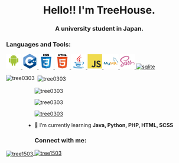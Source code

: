 <h1 align="center">Hello!!    I'm TreeHouse.</h1>
<h3 align="center">A university student in Japan.</h3>


<h3 align="left">Languages and Tools:</h3>
<p align="left"> 
  <a href="https://developer.android.com" target="_blank" rel="noreferrer"> 
    <img src="https://raw.githubusercontent.com/devicons/devicon/master/icons/android/android-original-wordmark.svg" alt="android" width="40" height="40"/> 
  </a> 
  <a href="https://www.w3schools.com/cpp/" target="_blank" rel="noreferrer"> 
    <img src="https://raw.githubusercontent.com/devicons/devicon/master/icons/cplusplus/cplusplus-original.svg" alt="cplusplus" width="40" height="40"/> 
  </a> 
  <a href="https://www.w3schools.com/css/" target="_blank" rel="noreferrer"> 
    <img src="https://raw.githubusercontent.com/devicons/devicon/master/icons/css3/css3-original-wordmark.svg" alt="css3" width="40" height="40"/> 
  </a> 
  <a href="https://www.w3.org/html/" target="_blank" rel="noreferrer"> 
    <img src="https://raw.githubusercontent.com/devicons/devicon/master/icons/html5/html5-original-wordmark.svg" alt="html5" width="40" height="40"/> 
  </a> 
  <a href="https://www.java.com" target="_blank" rel="noreferrer"> 
    <img src="https://raw.githubusercontent.com/devicons/devicon/master/icons/java/java-original.svg" alt="java" width="40" height="40"/> 
  </a> 
  <a href="https://developer.mozilla.org/en-US/docs/Web/JavaScript" target="_blank" rel="noreferrer"> 
    <img src="https://raw.githubusercontent.com/devicons/devicon/master/icons/javascript/javascript-original.svg" alt="javascript" width="40" height="40"/> 
  </a> 
  <a href="https://www.mysql.com/" target="_blank" rel="noreferrer"> 
    <img src="https://raw.githubusercontent.com/devicons/devicon/master/icons/mysql/mysql-original-wordmark.svg" alt="mysql" width="40" height="40"/> 
  </a> 
  <a href="https://sass-lang.com" target="_blank" rel="noreferrer"> 
    <img src="https://raw.githubusercontent.com/devicons/devicon/master/icons/sass/sass-original.svg" alt="sass" width="40" height="40"/> 
  </a> 
  <a href="https://www.sqlite.org/" target="_blank" rel="noreferrer"> 
    <img src="https://www.vectorlogo.zone/logos/sqlite/sqlite-icon.svg" alt="sqlite" width="40" height="40"/> 
  </a> 
</p>

<p>
  <img align="left" height="170px" src="https://github-readme-stats.vercel.app/api/top-langs?username=tree0303&show_icons=true&locale=en&layout=compact&theme=merko" alt="tree0303" />
</p>

<p>&nbsp;
  <img align="center" height="170px" src="https://github-readme-stats.vercel.app/api?username=tree0303&show_icons=true&locale=en&theme=merko" alt="tree0303" />
</p>

<p>
  <img align="center" height="180px" src="https://github-readme-streak-stats.herokuapp.com/?user=tree0303&theme=merko" alt="tree0303" />
</p>

<p align="left"> <img src="https://komarev.com/ghpvc/?username=tree0303&label=Profile%20views&color=0e75b6&style=flat" alt="tree0303" /> </p>

<p align="left"> <a href="https://github.com/ryo-ma/github-profile-trophy"><img src="https://github-profile-trophy.vercel.app/?username=tree0303&title=Commit&theme=onedark" alt="tree0303" /></a> </p>



- 🌱 I’m currently learning **Java, Python, PHP, HTML, SCSS**

<h3 align="left">Connect with me:</h3>
<p align="left">
<a href="https://twitter.com/tree1503" target="blank">
  <img align="center" src="https://raw.githubusercontent.com/rahuldkjain/github-profile-readme-generator/master/src/images/icons/Social/twitter.svg" alt="tree1503" height="30" width="40" />
  </a>
  <a href="https://twitter.com/tree1503" target="blank">
    <img src="https://img.shields.io/twitter/follow/tree1503?logo=twitter&style=for-the-badge" alt="tree1503" />
  </a>
</p>
<p align="left">  </p>
